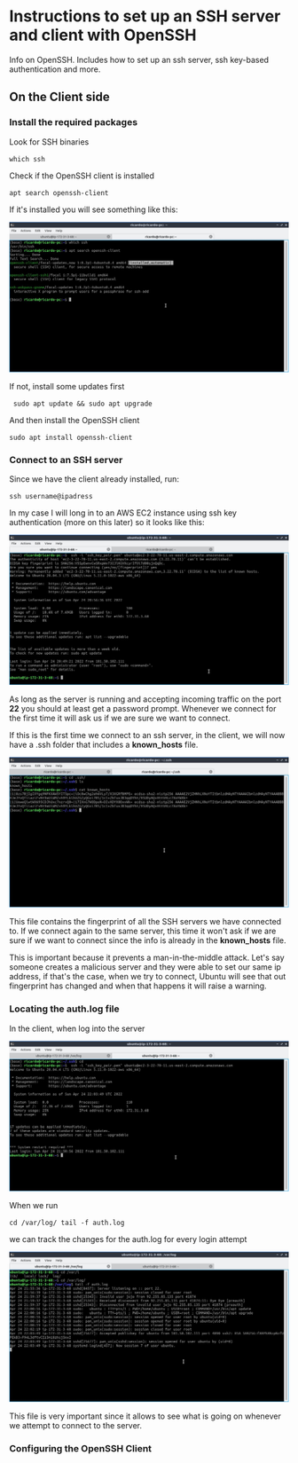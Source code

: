 # Instructions to set up an SSH server and client with OpenSSH

Info on OpenSSH. Includes how to set up an ssh server, ssh key-based authentication and more.

## On the Client side

### Install the required packages

Look for SSH binaries
~~~
which ssh
~~~
Check if the OpenSSH client is installed 
~~~
apt search openssh-client
~~~
If it's installed you will see something like this:

![OpenSSH installed](images/OpenSSH_installed.jpg)

If not, install some updates first
~~~
 sudo apt update && sudo apt upgrade 
~~~
And then install the OpenSSH client
~~~
sudo apt install openssh-client
~~~
### Connect to an SSH server
Since we have the client already installed, run:
~~~
ssh username@ipadress 
~~~
In my case I will long in to an AWS EC2 instance using ssh key authentication (more on this later) so it looks like this:

![Login into EC2 instance](images/Logging_ssh_server.jpg)

As long as the server is running and accepting incoming traffic on the port **22** you should at least get a password prompt. Whenever we connect for the first time it will ask us if we are sure we want to connect.

If this is the first time we connect to an ssh server, in the client, we will now have a .ssh folder that includes a **known_hosts** file. 

![Known Hosts](images/Known_hosts.jpg)

This file contains the fingerprint of all the SSH servers we have connected to. If we connect again to the same server, 
this time it won't ask if we are sure if we want to connect since the info is already in the **known_hosts** file. 

This is important because it prevents a man-in-the-middle attack. Let's say someone creates a malicious server and they were able to set our same ip address, if that's the case, when we try to connect, Ubuntu will see that out fingerprint has changed and when that happens it will raise a warning.

### Locating the auth.log file

In the client, when log into the server

![Login again](images/Auth_log_1.jpg)

When we run

~~~
cd /var/log/ tail -f auth.log
~~~
we can track the changes for the auth.log for every login attempt

![Login again](images/Auth_log_2.jpg)

This file is very important since it allows to see what is going on whenever we attempt to connect to the server.

### Configuring the OpenSSH Client